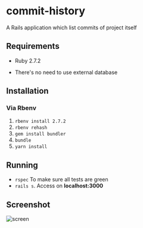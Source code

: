 # commit-history
A Rails application which list commits of project itself

## Requirements

- Ruby 2.7.2

* There's no need to use external database


## Installation

### Via Rbenv

1) `rbenv install 2.7.2`
2) `rbenv rehash`
3) `gem install bundler`
4) `bundle`
5) `yarn install`

## Running

- `rspec` To make sure all tests are green
- `rails s`. Access on **localhost:3000**

## Screenshot

![screen](https://user-images.githubusercontent.com/54562538/99702960-44dff400-2a75-11eb-8b6a-8c043a9674dd.png)
